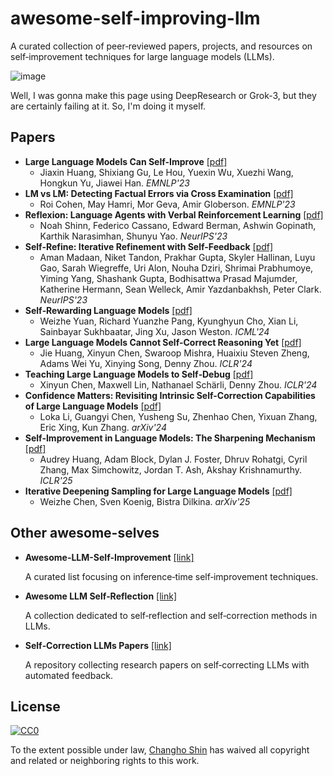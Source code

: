 # awesome-self-improving-llm
A curated collection of peer‑reviewed papers, projects, and resources on self‑improvement techniques for large language models (LLMs).

![image](https://github.com/user-attachments/assets/f99f87eb-5bb1-4057-bc1b-362eea3468ac)

Well, I was gonna make this page using DeepResearch or Grok-3, but they are certainly failing at it. So, I'm doing it myself.

## Papers
- **Large Language Models Can Self-Improve** [[pdf]](https://aclanthology.org/2023.emnlp-main.67.pdf)
  - Jiaxin Huang, Shixiang Gu, Le Hou, Yuexin Wu, Xuezhi Wang, Hongkun Yu, Jiawei Han. *EMNLP'23*
- **LM vs LM: Detecting Factual Errors via Cross Examination** [[pdf]](https://aclanthology.org/2023.emnlp-main.778.pdf)
  - Roi Cohen, May Hamri, Mor Geva, Amir Globerson. *EMNLP'23*
- **Reflexion: Language Agents with Verbal Reinforcement Learning** [[pdf]](https://openreview.net/pdf?id=vAElhFcKW6)
  - Noah Shinn, Federico Cassano, Edward Berman, Ashwin Gopinath, Karthik Narasimhan, Shunyu Yao. *NeurIPS'23*
- **Self-Refine: Iterative Refinement with Self-Feedback** [[pdf]](https://arxiv.org/pdf/2303.17651)
  - Aman Madaan, Niket Tandon, Prakhar Gupta, Skyler Hallinan, Luyu Gao, Sarah Wiegreffe, Uri Alon, Nouha Dziri, Shrimai Prabhumoye, Yiming Yang, Shashank Gupta, Bodhisattwa Prasad Majumder, Katherine Hermann, Sean Welleck, Amir Yazdanbakhsh, Peter Clark. *NeurIPS'23*
- **Self‑Rewarding Language Models** [[pdf]](https://arxiv.org/pdf/2401.10020)
  - Weizhe Yuan, Richard Yuanzhe Pang, Kyunghyun Cho, Xian Li, Sainbayar Sukhbaatar, Jing Xu, Jason Weston. *ICML'24*
- **Large Language Models Cannot Self-Correct Reasoning Yet** [[pdf]](https://openreview.net/pdf?id=IkmD3fKBPQ)
  - Jie Huang, Xinyun Chen, Swaroop Mishra, Huaixiu Steven Zheng, Adams Wei Yu, Xinying Song, Denny Zhou. *ICLR'24*
- **Teaching Large Language Models to Self‑Debug** [[pdf]](https://openreview.net/pdf?id=KuPixIqPiq)
  - Xinyun Chen, Maxwell Lin, Nathanael Schärli, Denny Zhou. *ICLR'24*
- **Confidence Matters: Revisiting Intrinsic Self-Correction Capabilities of Large Language Models** [[pdf]](https://arxiv.org/pdf/2402.12563v3)
  - Loka Li, Guangyi Chen, Yusheng Su, Zhenhao Chen, Yixuan Zhang, Eric Xing, Kun Zhang. *arXiv'24* 
- **Self-Improvement in Language Models: The Sharpening Mechanism** [[pdf]](https://arxiv.org/pdf/2412.01951)
  - Audrey Huang, Adam Block, Dylan J. Foster, Dhruv Rohatgi, Cyril Zhang, Max Simchowitz, Jordan T. Ash, Akshay Krishnamurthy. *ICLR'25*
- **Iterative Deepening Sampling for Large Language Models** [[pdf]](https://arxiv.org/pdf/2502.05449)
  - Weizhe Chen, Sven Koenig, Bistra Dilkina. *arXiv'25*

## Other awesome-selves
- **Awesome-LLM-Self-Improvement** [[link]](https://github.com/dongxiangjue/Awesome-LLM-Self-Improvement)
    
    A curated list focusing on inference‑time self‑improvement techniques.
    
- **Awesome LLM Self‑Reflection** [[link]](https://github.com/rxlqn/awesome-llm-self-reflection)
    
    A collection dedicated to self‑reflection and self‑correction methods in LLMs.
    
- **Self‑Correction LLMs Papers** [[link]](https://github.com/teacherpeterpan/self-correction-llm-papers)
    
    A repository collecting research papers on self‑correcting LLMs with automated feedback.
  
## License
[![CC0](http://mirrors.creativecommons.org/presskit/buttons/88x31/svg/cc-zero.svg)](https://creativecommons.org/publicdomain/zero/1.0/)

To the extent possible under law, [Changho Shin](https://github.com/ch-shin) has waived all copyright and related or neighboring rights to this work.

